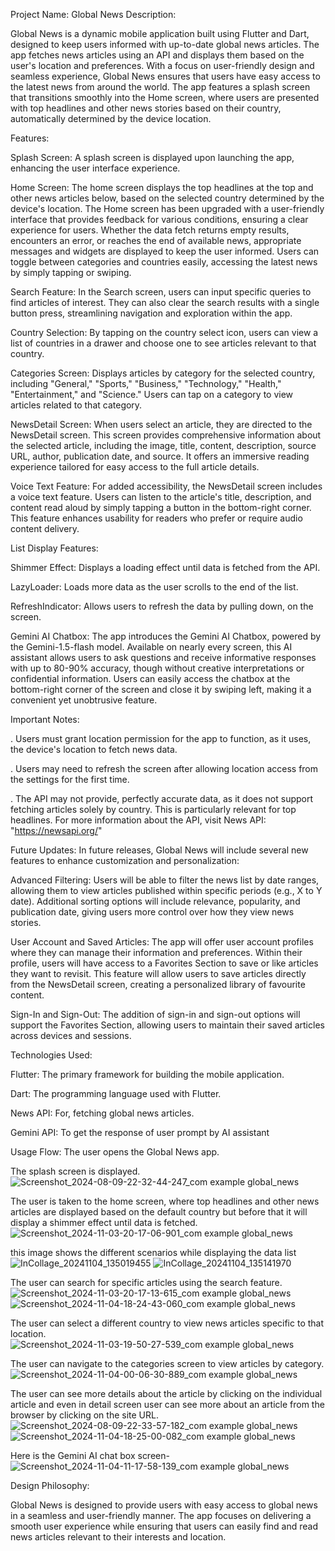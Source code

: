 Project Name: Global News
Description:

Global News is a dynamic mobile application built using Flutter and Dart, designed to keep users informed with up-to-date global news articles. The app fetches news articles using an API and displays them based on the user's location and preferences. With a focus on user-friendly design and seamless experience, Global News ensures that users have easy access to the latest news from around the world. The app features a splash screen that transitions smoothly into the Home screen, where users are presented with top headlines and other news stories based on their country, automatically determined by the device location.

Features:

Splash Screen:
A splash screen is displayed upon launching the app, enhancing the user interface experience.

Home Screen:
The home screen displays the top headlines at the top and other news articles below, based on the selected country determined by the device's location.
The Home screen has been upgraded with a user-friendly interface that provides feedback for various conditions, ensuring a clear experience for users. Whether the data fetch returns empty results, encounters an error, or reaches the end of available news, appropriate messages and widgets are displayed to keep the user informed. Users can toggle between categories and countries easily, accessing the latest news by simply tapping or swiping.

Search Feature:
In the Search screen, users can input specific queries to find articles of interest. They can also clear the search results with a single button press, streamlining navigation and exploration within the app.

Country Selection:
By tapping on the country select icon, users can view a list of countries in a drawer and choose one to see articles relevant to that country.

Categories Screen:
Displays articles by category for the selected country, including "General," "Sports," "Business," "Technology," "Health," "Entertainment," and "Science."
Users can tap on a category to view articles related to that category.

NewsDetail Screen:
When users select an article, they are directed to the NewsDetail screen. This screen provides comprehensive information about the selected article, including the image, title, content, description, source URL, author, publication date, and source. It offers an immersive reading experience tailored for easy access to the full article details.

Voice Text Feature: 
For added accessibility, the NewsDetail screen includes a voice text feature. Users can listen to the article's title, description, and content read aloud by simply tapping a button in the bottom-right corner. This feature enhances usability for readers who prefer or require audio content delivery.

List Display Features:

Shimmer Effect: Displays a loading effect until data is fetched from the API.

LazyLoader: Loads more data as the user scrolls to the end of the list.

RefreshIndicator: Allows users to refresh the data by pulling down, on the screen.

Gemini AI Chatbox: 
The app introduces the Gemini AI Chatbox, powered by the Gemini-1.5-flash model. Available on nearly every screen, this AI assistant allows users to ask questions and receive informative responses with up to 80-90% accuracy, though without creative interpretations or confidential information. Users can easily access the chatbox at the bottom-right corner of the screen and close it by swiping left, making it a convenient yet unobtrusive feature.

Important Notes:

. Users must grant location permission for the app to function, as it uses, the device's location to fetch news data.

. Users may need to refresh the screen after allowing location access from the settings for the first time.

. The API may not provide, perfectly accurate data, as it does not support fetching articles solely by country. This is particularly relevant for top headlines. For more information about the API, visit News API: "https://newsapi.org/"

Future Updates:
In future releases, Global News will include several new features to enhance customization and personalization:

Advanced Filtering: Users will be able to filter the news list by date ranges, allowing them to view articles published within specific periods (e.g., X to Y date). Additional sorting options will include relevance, popularity, and publication date, giving users more control over how they view news stories.

User Account and Saved Articles: The app will offer user account profiles where they can manage their information and preferences. Within their profile, users will have access to a Favorites Section to save or like articles they want to revisit. This feature will allow users to save articles directly from the NewsDetail screen, creating a personalized library of favourite content.

Sign-In and Sign-Out: The addition of sign-in and sign-out options will support the Favorites Section, allowing users to maintain their saved articles across devices and sessions.

Technologies Used:

Flutter: The primary framework for building the mobile application.

Dart: The programming language used with Flutter.

News API: For, fetching global news articles.

Gemini API: To get the response of user prompt by AI assistant

Usage Flow:
The user opens the Global News app.

The splash screen is displayed.
![Screenshot_2024-08-09-22-32-44-247_com example global_news](https://github.com/user-attachments/assets/1c379a4e-6b87-4dde-a0b1-c47f642f8e26)

The user is taken to the home screen, where top headlines and other news articles are displayed based on the default country but before that it will display a shimmer effect until data is fetched.
![Screenshot_2024-11-03-20-17-06-901_com example global_news](https://github.com/user-attachments/assets/66e35de1-8cb9-48b1-847b-487030c97bf2)

this image shows the different scenarios while displaying the data list
![InCollage_20241104_135019455](https://github.com/user-attachments/assets/5b26dd73-58dd-4c29-af85-ca3258205df6)
![InCollage_20241104_135141970](https://github.com/user-attachments/assets/6fe558cb-083c-40b6-a1f8-1c78ffb67e75)

The user can search for specific articles using the search feature.
![Screenshot_2024-11-03-20-17-13-615_com example global_news](https://github.com/user-attachments/assets/89041446-c5c4-4a1f-ae66-d54450d6189c)
![Screenshot_2024-11-04-18-24-43-060_com example global_news](https://github.com/user-attachments/assets/84d9309b-bdac-4163-9c17-9902bff8286a)

The user can select a different country to view news articles specific to that location.
![Screenshot_2024-11-03-19-50-27-539_com example global_news](https://github.com/user-attachments/assets/dc7192a8-6995-4d5a-900f-23c917746e5c)

The user can navigate to the categories screen to view articles by category.
![Screenshot_2024-11-04-00-06-30-889_com example global_news](https://github.com/user-attachments/assets/855eb9cb-d030-44a1-842b-f104a1799c97)

The user can see more details about the article by clicking on the individual article and even in detail screen user can see more about an article from the browser by clicking on the site URL.
![Screenshot_2024-08-09-22-33-57-182_com example global_news](https://github.com/user-attachments/assets/a005b1e9-8561-4f6b-aa11-87dba7ed3556)
![Screenshot_2024-11-04-18-25-00-082_com example global_news](https://github.com/user-attachments/assets/f458004e-4de7-47a4-a2ea-d3d7ac632565)

Here is the Gemini AI chat box screen-
![Screenshot_2024-11-04-11-17-58-139_com example global_news](https://github.com/user-attachments/assets/44f09387-024a-4028-95ea-f1b6bd0ae7ae)


Design Philosophy:

Global News is designed to provide users with easy access to global news in a seamless and user-friendly manner. The app focuses on delivering a smooth user experience while ensuring that users can easily find and read news articles relevant to their interests and location.

